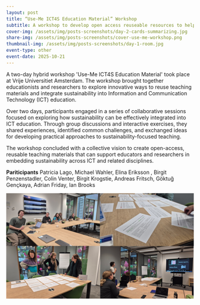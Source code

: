 ```yaml
---
layout: post
title: “Use-Me ICT4S Education Material” Workshop
subtitle: A workshop to develop open access reuseable resources to help integrate sustainability into ICT curricula.
cover-img: /assets/img/posts-screenshots/day-2-cards-summarizing.jpg
share-img: /assets/img/posts-screenshots/cover-use-me-workshop.png
thumbnail-img: /assets/img/posts-screenshots/day-1-room.jpg
event-type: other
event-date: 2025-10-21
---
```



A two-day hybrid workshop 'Use-Me ICT4S Education Material' took place at Vrije Universitiet Amsterdam. The workshop brought together educationists and researchers to explore innovative ways to reuse teaching materials and integrate sustainability into Information and Communication Technology (ICT) education.

Over two days, participants engaged in a series of collaborative sessions focused on exploring how sustainability can be effectively integrated into ICT education. Through group discussions and interactive exercises, they shared experiences, identified common challenges, and exchanged ideas for developing practical approaches to sustainability-focused teaching.

The workshop concluded with a collective vision to create open-access, reusable teaching materials that can support educators and researchers in embedding sustainability across ICT and related disciplines.

**Pariticipants** 
Patricia Lago, Michael Wahler, Elina Eriksson , Birgit Penzenstadler, Colin Venter, Birgit Krogstie, Andreas Fritsch, Göktuğ Gençkaya, Adrian Friday, Ian Brooks

![img](/assets/img/posts-screenshots/cover-use-me-workshop.png)

